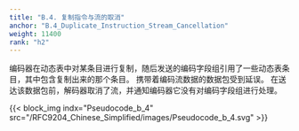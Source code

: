 ```yaml
---
title: "B.4. 复制指令与流的取消"
anchor: "B.4_Duplicate_Instruction_Stream_Cancellation"
weight: 11400
rank: "h2"
---
```


编码器在动态表中对某条目进行复制，随后发送的编码字段组引用了一些动态表条目，其中包含复制出来的那个条目。
携带着编码流数据的数据包受到延误。
在送达该数据包前，解码器取消了流，并通知编码器它没有对编码字段组进行处理。

{{< block_img
indx="Pseudocode_b_4"
src="/RFC9204_Chinese_Simplified/images/Pseudocode_b_4.svg" >}}
